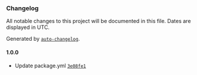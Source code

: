 ### Changelog

All notable changes to this project will be documented in this file. Dates are displayed in UTC.

Generated by [`auto-changelog`](https://github.com/CookPete/auto-changelog).

#### 1.0.0

- Update package.yml [`3e08fe1`](https://github.com/untop02/SmartCode/commit/3e08fe136ffc5904004cc0029fa861c86742bd68)
